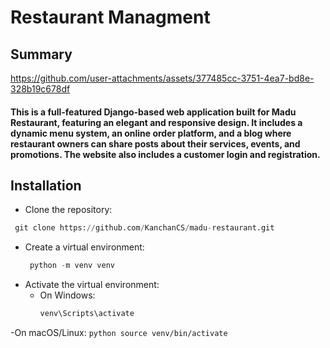# Restaurant Managment  
## Summary
https://github.com/user-attachments/assets/377485cc-3751-4ea7-bd8e-328b19c678df
#### This is a full-featured Django-based web application built for Madu Restaurant, featuring an elegant and responsive design. It includes a dynamic menu system, an online order platform, and a blog where restaurant owners can share posts about their services, events, and promotions. The website also includes a customer login and registration.
## Installation
* Clone the repository:
```python
 git clone https://github.com/KanchanCS/madu-restaurant.git
```
* Create a virtual environment:
  ```python
   python -m venv venv
  ```
* Activate the virtual environment:
  - On Windows:
    ```python
    venv\Scripts\activate
    ```
 -On macOS/Linux:
    ```python
    source venv/bin/activate
    ```

